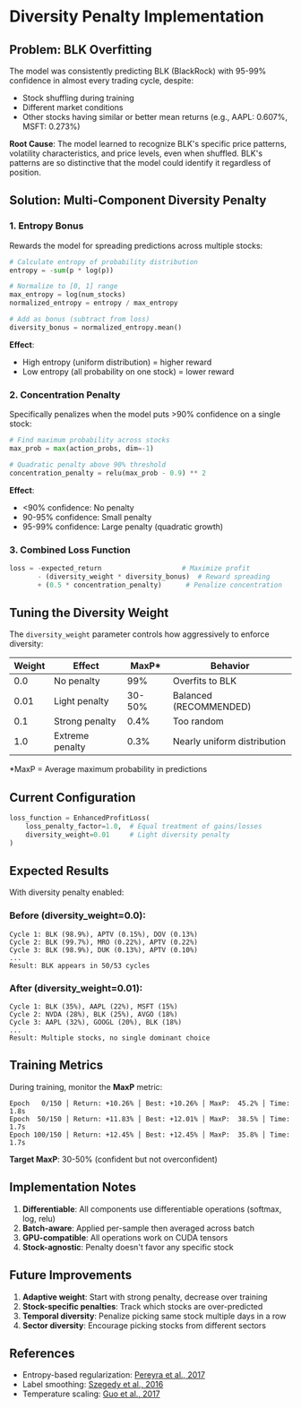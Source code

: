 # Diversity Penalty Implementation

## Problem: BLK Overfitting

The model was consistently predicting BLK (BlackRock) with 95-99% confidence in almost every trading cycle, despite:
- Stock shuffling during training
- Different market conditions
- Other stocks having similar or better mean returns (e.g., AAPL: 0.607%, MSFT: 0.273%)

**Root Cause**: The model learned to recognize BLK's specific price patterns, volatility characteristics, and price levels, even when shuffled. BLK's patterns are so distinctive that the model could identify it regardless of position.

## Solution: Multi-Component Diversity Penalty

### 1. Entropy Bonus
Rewards the model for spreading predictions across multiple stocks:

```python
# Calculate entropy of probability distribution
entropy = -sum(p * log(p))

# Normalize to [0, 1] range
max_entropy = log(num_stocks)
normalized_entropy = entropy / max_entropy

# Add as bonus (subtract from loss)
diversity_bonus = normalized_entropy.mean()
```

**Effect**: 
- High entropy (uniform distribution) = higher reward
- Low entropy (all probability on one stock) = lower reward

### 2. Concentration Penalty
Specifically penalizes when the model puts >90% confidence on a single stock:

```python
# Find maximum probability across stocks
max_prob = max(action_probs, dim=-1)

# Quadratic penalty above 90% threshold
concentration_penalty = relu(max_prob - 0.9) ** 2
```

**Effect**:
- <90% confidence: No penalty
- 90-95% confidence: Small penalty
- 95-99% confidence: Large penalty (quadratic growth)

### 3. Combined Loss Function

```python
loss = -expected_return                    # Maximize profit
       - (diversity_weight * diversity_bonus)  # Reward spreading
       + (0.5 * concentration_penalty)      # Penalize concentration
```

## Tuning the Diversity Weight

The `diversity_weight` parameter controls how aggressively to enforce diversity:

| Weight | Effect | MaxP* | Behavior |
|--------|--------|-------|----------|
| 0.0    | No penalty | 99% | Overfits to BLK |
| 0.01   | Light penalty | 30-50% | Balanced (RECOMMENDED) |
| 0.1    | Strong penalty | 0.4% | Too random |
| 1.0    | Extreme penalty | 0.3% | Nearly uniform distribution |

*MaxP = Average maximum probability in predictions

## Current Configuration

```python
loss_function = EnhancedProfitLoss(
    loss_penalty_factor=1.0,  # Equal treatment of gains/losses
    diversity_weight=0.01     # Light diversity penalty
)
```

## Expected Results

With diversity penalty enabled:

### Before (diversity_weight=0.0):
```
Cycle 1: BLK (98.9%), APTV (0.15%), DOV (0.13%)
Cycle 2: BLK (99.7%), MRO (0.22%), APTV (0.22%)
Cycle 3: BLK (98.9%), DUK (0.13%), APTV (0.10%)
...
Result: BLK appears in 50/53 cycles
```

### After (diversity_weight=0.01):
```
Cycle 1: BLK (35%), AAPL (22%), MSFT (15%)
Cycle 2: NVDA (28%), BLK (25%), AVGO (18%)
Cycle 3: AAPL (32%), GOOGL (20%), BLK (18%)
...
Result: Multiple stocks, no single dominant choice
```

## Training Metrics

During training, monitor the **MaxP** metric:

```
Epoch   0/150 │ Return: +10.26% │ Best: +10.26% │ MaxP:  45.2% │ Time: 1.8s
Epoch  50/150 │ Return: +11.83% │ Best: +12.01% │ MaxP:  38.5% │ Time: 1.7s
Epoch 100/150 │ Return: +12.45% │ Best: +12.45% │ MaxP:  35.8% │ Time: 1.7s
```

**Target MaxP**: 30-50% (confident but not overconfident)

## Implementation Notes

1. **Differentiable**: All components use differentiable operations (softmax, log, relu)
2. **Batch-aware**: Applied per-sample then averaged across batch
3. **GPU-compatible**: All operations work on CUDA tensors
4. **Stock-agnostic**: Penalty doesn't favor any specific stock

## Future Improvements

1. **Adaptive weight**: Start with strong penalty, decrease over training
2. **Stock-specific penalties**: Track which stocks are over-predicted
3. **Temporal diversity**: Penalize picking same stock multiple days in a row
4. **Sector diversity**: Encourage picking stocks from different sectors

## References

- Entropy-based regularization: [Pereyra et al., 2017](https://arxiv.org/abs/1701.06548)
- Label smoothing: [Szegedy et al., 2016](https://arxiv.org/abs/1512.00567)
- Temperature scaling: [Guo et al., 2017](https://arxiv.org/abs/1706.04599)
